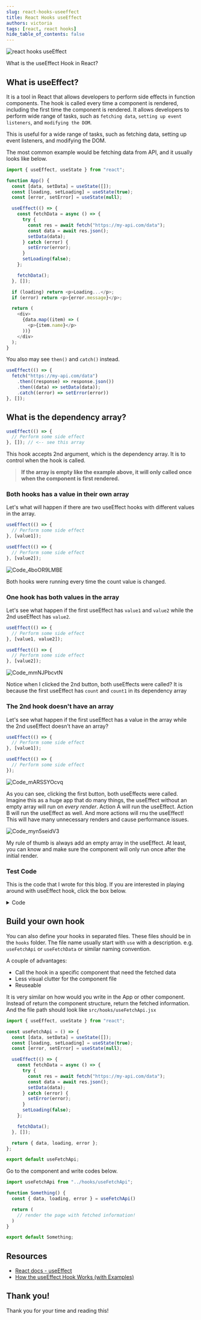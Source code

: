 ```yaml
---
slug: react-hooks-useeffect
title: React Hooks useEffect
authors: victoria
tags: [react, react hooks]
hide_table_of_contents: false
---
```


![react hooks useEffect](./react-hooks-useeffect.webp)

What is the useEffect Hook in React?

<!--truncate-->

## What is useEffect?

It is a tool in React that allows developers to perform side effects in function components. The hook is called every time a component is rendered, including the first time the component is rendered. It allows developers to perform wide range of tasks, such as `fetching data`, `setting up event listeners`, and `modifying the DOM`.

This is useful for a wide range of tasks, such as fetching data, setting up event listeners, and modifying the DOM.

The most common example would be fetching data from API, and it usually looks like below.

```js
import { useEffect, useState } from "react";

function App() {
  const [data, setData] = useState([]);
  const [loading, setLoading] = useState(true);
  const [error, setError] = useState(null);

  useEffect(() => {
    const fetchData = async () => {
      try {
        const res = await fetch("https://my-api.com/data");
        const data = await res.json();
        setData(data);
      } catch (error) {
        setError(error);
      }
      setLoading(false);
    };

    fetchData();
  }, []);

  if (loading) return <p>Loading...</p>;
  if (error) return <p>{error.message}</p>;

  return (
    <div>
      {data.map((item) => (
        <p>{item.name}</p>
      ))}
    </div>
  );
}
```

You also may see `then()` and `catch()` instead.

```js
useEffect(() => {
  fetch("https://my-api.com/data")
    .then((response) => response.json())
    .then((data) => setData(data));
    .catch((error) => setError(error))
}, []);
```

## What is the dependency array?

```js
useEffect(() => {
  // Perform some side effect
}, []); // <-- see this array
```

This hook accepts 2nd argument, which is the dependency array. It is to control when the hook is called.

> **If the array is empty like the example above, it will only called once when the component is first rendered.**

### Both hooks has a value in their own array

Let's what will happen if there are two useEffect hooks with different values in the array.

```js
useEffect(() => {
  // Perform some side effect
}, [value1]);

useEffect(() => {
  // Perform some side effect
}, [value2]);
```

![Code_4boOR9LMBE](https://user-images.githubusercontent.com/35031228/207716615-ccb03d54-edf0-4e01-86d5-4e5a255269de.gif)

Both hooks were running every time the count value is changed.

### One hook has both values in the array

Let's see what happen if the first useEffect has `value1` and `value2` while the 2nd useEffect has `value2`.

```js
useEffect(() => {
  // Perform some side effect
}, [value1, value2]);

useEffect(() => {
  // Perform some side effect
}, [value2]);
```

![Code_mmNJPbcvtN](https://user-images.githubusercontent.com/35031228/207718037-ad3a274d-54df-4901-9427-220009017477.gif)

Notice when I clicked the 2nd button, both useEffects were called? It is because the first useEffect has `count` and `count1` in its dependency array

### The 2nd hook doesn't have an array

Let's see what happen if the first useEffect has a value in the array while the 2nd useEffect doesn't have an array?

```js
useEffect(() => {
  // Perform some side effect
}, [value1]);

useEffect(() => {
  // Perform some side effect
});
```

![Code_mARSSYOcvq](https://user-images.githubusercontent.com/35031228/207721083-d0ed73bc-93d9-45ff-9a6f-799776860a94.gif)

As you can see, clicking the first button, both useEffects were called. Imagine this as a huge app that do many things, the useEffect without an empty array will run on _every render_. Action A will run the useEffect. Action B will run the useEffect as well. And more actions will rnu the useEffect! This will have many unnecessary renders and cause performance issues.

![Code_myn5seidV3](https://user-images.githubusercontent.com/35031228/207722474-e7827488-d110-42fd-a2cb-6dee3940038d.gif)

My rule of thumb is always add an empty array in the useEffect. At least, you can know and make sure the component will only run once after the initial render.

### Test Code

This is the code that I wrote for this blog. If you are interested in playing around with useEffect hook, click the box below.

<details>
<summary>Code</summary>

```js
import { useEffect, useState } from "react";
import "./App.css";

function App() {
  const [count, setCount] = useState(0);
  const [count1, setCount1] = useState(0);

  function handleClick() {
    setCount((prev) => prev + 1);
  }

  function handleClick1() {
    setCount1((prev) => prev + 5);
  }

  useEffect(() => {
    console.log(`the count: ${count}`);
  }, [count]);

  useEffect(() => {
    console.log(`the count1: ${count1}`);
  }, []);

  return (
    <main>
      <h1>Hello</h1>
      <p>count: {count}</p>
      <p>count1: {count1}</p>
      <button type="button" onClick={handleClick}>
        click for count
      </button>
      <button type="button" onClick={handleClick1}>
        click for count1
      </button>
    </main>
  );
}

export default App;
```

</details>

## Build your own hook

You can also define your hooks in separated files. These files should be in the `hooks` folder. The file name usually start with `use` with a description. e.g. `useFetchApi` or `useFetchData` or similar naming convention.

A couple of advantages:

- Call the hook in a specific component that need the fetched data
- Less visual clutter for the component file
- Reuseable

It is very similar on how would you write in the App or other component. Instead of return the component structure, return the fetched information. And the file path should look like `src/hooks/useFetchApi.jsx`

```js
import { useEffect, useState } from "react";

const useFetchApi = () => {
  const [data, setData] = useState([]);
  const [loading, setLoading] = useState(true);
  const [error, setError] = useState(null);

  useEffect(() => {
    const fetchData = async () => {
      try {
        const res = await fetch("https://my-api.com/data");
        const data = await res.json();
        setData(data);
      } catch (error) {
        setError(error);
      }
      setLoading(false);
    };

    fetchData();
  }, []);

  return { data, loading, error };
};

export default useFetchApi;
```

Go to the component and write codes below.

```js
import useFetchApi from "../hooks/useFetchApi";

function Something() {
  const { data, loading, error } = useFetchApi()

  return (
    // render the page with fetched information!
  )
}

export default Something;
```

## Resources

- [React docs - useEffect](https://beta.reactjs.org/apis/react/useEffect)
- [How the useEffect Hook Works (with Examples)](https://daveceddia.com/useeffect-hook-examples/)

## Thank you!

Thank you for your time and reading this!
